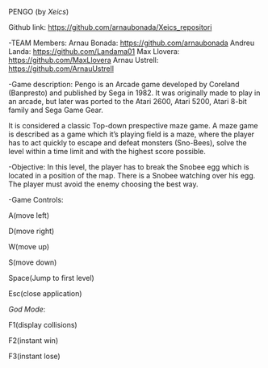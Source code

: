PENGO (by *Xeics*)

Github link: https://github.com/arnaubonada/Xeics_repositori

-TEAM Members:
Arnau Bonada: https://github.com/arnaubonada
Andreu Landa: https://github.com/Landama01
Max Llovera: https://github.com/MaxLlovera
Arnau Ustrell: https://github.com/ArnauUstrell



-Game description:
Pengo is an Arcade game developed by Coreland (Banpresto) and published 
by Sega in 1982. It was originally made to play in an arcade, but later 
was ported to the Atari 2600, Atari 5200, Atari 8-bit family and Sega Game Gear.

It is considered a classic Top-down prespective maze game. A maze game is described 
as a game which it’s playing field is a maze, where the player has to act quickly 
to escape and defeat monsters (Sno-Bees), solve the level within a time limit and 
with the highest score possible.

-Objective:
In this level, the player has to break the Snobee egg which is located in a position of the map. 
There is a Snobee watching over his egg. The player must avoid the enemy choosing the best way.


-Game Controls:

A(move left)

D(move right)

W(move up)

S(move down)

Space(Jump to first level)

Esc(close application)

*God Mode*:

F1(display collisions)

F2(instant win)

F3(instant lose)




